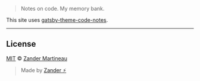 

> Notes on code. My memory bank.

</div>

This site uses [gatsby-theme-code-notes](https://github.com/mrmartineau/gatsby-theme-code-notes). 

---

## License

[MIT](https://choosealicense.com/licenses/mit/) © [Zander Martineau](https://zander.wtf)

> Made by [Zander ⚡](https://github.com/mrmartineau/)
